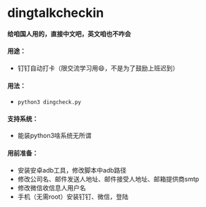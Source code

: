 # dingtalkcheckin

#### 给咱国人用的，直接中文吧，英文咱也不咋会

#### 用途： 
- 钉钉自动打卡（限交流学习用😄，不是为了鼓励上班迟到）
#### 用法：
- `python3 dingcheck.py`
#### 支持系统：
- 能装python3啥系统无所谓
#### 用前准备：
- 安装安卓adb工具，修改脚本中adb路径
- 修改公司名、邮件发送人地址、邮件接受人地址、邮箱提供商smtp
- 修改微信收信息人用户名
- 手机（无需root）安装钉钉、微信，登陆
